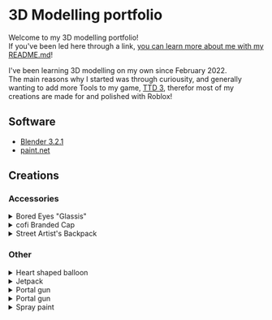 # 3D Modelling portfolio

Welcome to my 3D modelling portfolio!<br>
If you've been led here through a link, [you can learn more about me with my README.md](README.md)!

I've been learning 3D modelling on my own since February 2022.<br>
The main reasons why I started was through curiousity, and generally wanting to add more Tools to my game, [TTD 3](//ttd3.qts.life), therefor most of my creations are made for and polished with Roblox!

## Software

+ [Blender 3.2.1](//blender.org)
+ [paint.net](//getpaint.net)


## Creations

### Accessories

<details>
  <summary>Bored Eyes "Glassis"</summary>
  ![glassis](res/models/glassis.png)<br>
  Inspired by [@huiyunwenhua's Wacky Sunglasses](//www.roblox.com/catalog/6742512536/Wacky-Sunglasses)
</details>

<details>
  <summary>cofi Branded Cap</summary>
  ![cap](res/models/cap.png)<br>
  i so want this to become a UGC lol
</details>

<details>
  <summary>Street Artist's Backpack</summary>
  ![back](res/models/back.png)<br>
  I made this for my UGC application! [See the process here!](res/progress.pdf)
</details>

### Other

<details>
  <summary>Heart shaped balloon</summary>
  ![heart](res/models/heart.png)<br>
  This was basically one of my first 3D models..
</details>

<details>
  <summary>Jetpack</summary>
  ![jet](res/models/jet.png)<br>
  inspired by GTA:SA!
</details>

<details>
  <summary>Portal gun</summary>
  ![portal](res/models/portal.png) <br>
  I'm making a note here: `HUGE SUCCESS!`
</details>

<details>
  <summary>Portal gun</summary>
  ![tool](res/models/tool.png)  <br>
  Toodoo, toodoo, banana bus!
</details>

<details>
  <summary>Spray paint</summary>
  ![spray](res/models/spray.png)  <br>
  Texture made by [0HappY_L0@twitter](//twitter.com/0HappY_L0), the backpack was inspired by this!
</details>